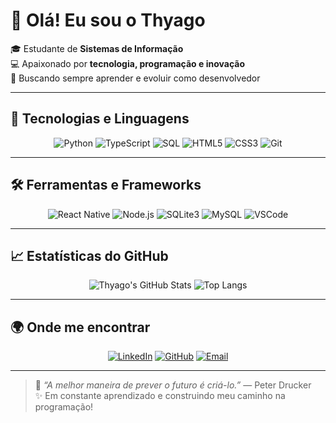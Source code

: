 # 👋 Olá! Eu sou o Thyago  

🎓 Estudante de **Sistemas de Informação**  
💻 Apaixonado por **tecnologia, programação e inovação**  
🚀 Buscando sempre aprender e evoluir como desenvolvedor  

---

## 🧠 Tecnologias e Linguagens

<div align="center">

![Python](https://img.shields.io/badge/Python-3776AB?style=for-the-badge&logo=python&logoColor=white)
![TypeScript](https://img.shields.io/badge/TypeScript-3178C6?style=for-the-badge&logo=typescript&logoColor=white)
![SQL](https://img.shields.io/badge/SQL-336791?style=for-the-badge&logo=postgresql&logoColor=white)
![HTML5](https://img.shields.io/badge/HTML5-E34F26?style=for-the-badge&logo=html5&logoColor=white)
![CSS3](https://img.shields.io/badge/CSS3-1572B6?style=for-the-badge&logo=css3&logoColor=white)
![Git](https://img.shields.io/badge/Git-F05033?style=for-the-badge&logo=git&logoColor=white)

</div>

---

## 🛠️ Ferramentas e Frameworks

<div align="center">

![React Native](https://img.shields.io/badge/React%20Native-61DBFB?style=for-the-badge&logo=react&logoColor=black)
![Node.js](https://img.shields.io/badge/Node.js-3C873A?style=for-the-badge&logo=node.js&logoColor=white)
![SQLite3](https://img.shields.io/badge/SQLite3-003B57?style=for-the-badge&logo=sqlite&logoColor=white)
![MySQL](https://img.shields.io/badge/MySQL-00000F?style=for-the-badge&logo=mysql&logoColor=white)
![VSCode](https://img.shields.io/badge/VS%20Code-0078d7?style=for-the-badge&logo=visual-studio-code&logoColor=white)

</div>

---

## 📈 Estatísticas do GitHub

<div align="center">

![Thyago's GitHub Stats](https://github-readme-stats.vercel.app/api?username=thydd&show_icons=true&theme=tokyonight)
![Top Langs](https://github-readme-stats.vercel.app/api/top-langs/?username=thydd&layout=compact&theme=tokyonight)

</div>

---

## 🌍 Onde me encontrar

<div align="center">

[![LinkedIn](https://img.shields.io/badge/LinkedIn-0A66C2?style=for-the-badge&logo=linkedin&logoColor=white)](https://www.linkedin.com/in/thyago-oliveira-286b01300/)
[![GitHub](https://img.shields.io/badge/GitHub-181717?style=for-the-badge&logo=github&logoColor=white)](https://github.com/thydd)
[![Email](https://img.shields.io/badge/Email-D14836?style=for-the-badge&logo=gmail&logoColor=white)](mailto:thyaagooliveir4@gmail.com)

</div>

---

> 💬 *“A melhor maneira de prever o futuro é criá-lo.”* — Peter Drucker  
> ✨ Em constante aprendizado e construindo meu caminho na programação!

